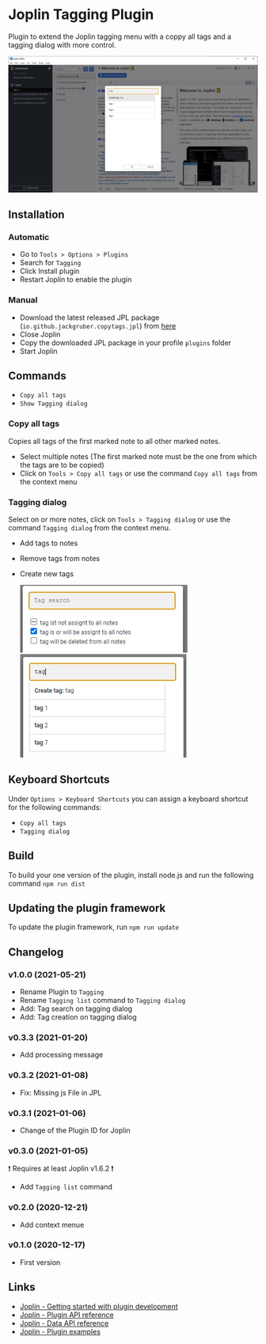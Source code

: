 # Joplin Tagging Plugin

Plugin to extend the Joplin tagging menu with a coppy all tags and a tagging dialog with more control.

<img src=img/main.jpg>

## Installation

### Automatic

- Go to `Tools > Options > Plugins`
- Search for `Tagging`
- Click Install plugin
- Restart Joplin to enable the plugin

### Manual

- Download the latest released JPL package (`io.github.jackgruber.copytags.jpl`) from [here](https://github.com/JackGruber/joplin-plugin-copytags/releases/latest)
- Close Joplin
- Copy the downloaded JPL package in your profile `plugins` folder
- Start Joplin

## Commands

- `Copy all tags`
- `Show Tagging dialog`

### Copy all tags

Copies all tags of the first marked note to all other marked notes.

- Select multiple notes (The first marked note must be the one from which the tags are to be copied)
- Click on `Tools > Copy all tags` or use the command `Copy all tags` from the context menu

### Tagging dialog

Select on or more notes, click on `Tools > Tagging dialog` or use the command `Tagging dialog` from the context menu.

- Add tags to notes
- Remove tags from notes
- Create new tags

   <img src=img/tagging_dialog.jpg>
   <img src=img/tagging_dialog_search.jpg>

## Keyboard Shortcuts

Under `Options > Keyboard Shortcuts` you can assign a keyboard shortcut for the following commands:

- `Copy all tags`
- `Tagging dialog`

## Build

To build your one version of the plugin, install node.js and run the following command `npm run dist`

## Updating the plugin framework

To update the plugin framework, run `npm run update`

## Changelog

### v1.0.0 (2021-05-21)

- Rename Plugin to `Tagging`
- Rename `Tagging list` command to `Tagging dialog`
- Add: Tag search on tagging dialog
- Add: Tag creation on tagging dialog

### v0.3.3 (2021-01-20)

- Add processing message

### v0.3.2 (2021-01-08)

- Fix: Missing js File in JPL

### v0.3.1 (2021-01-06)

- Change of the Plugin ID for Joplin

### v0.3.0 (2021-01-05)

❗ Requires at least Joplin v1.6.2 ❗

- Add `Tagging list` command

### v0.2.0 (2020-12-21)

- Add context menue

### v0.1.0 (2020-12-17)

- First version

## Links

- [Joplin - Getting started with plugin development](https://joplinapp.org/api/get_started/plugins/)
- [Joplin - Plugin API reference](https://joplinapp.org/api/references/plugin_api/classes/joplin.html)
- [Joplin - Data API reference](https://joplinapp.org/api/references/rest_api/)
- [Joplin - Plugin examples](https://github.com/laurent22/joplin/tree/dev/packages/app-cli/tests/support/plugins)
